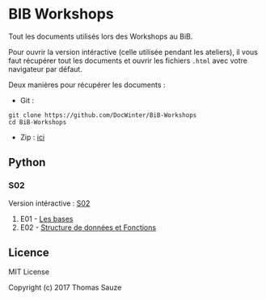 # BIB Workshops

Tout les documents utilisés lors des Workshops au BiB.

Pour ouvrir la version intéractive (celle utilisée pendant les ateliers), il vous
faut récupérer tout les documents et ouvrir les fichiers `.html` avec votre
navigateur par défaut.

Deux manières pour récupérer les documents :

- Git :
```
git clone https://github.com/DocWinter/BiB-Workshops
cd BiB-Workshops
```

- Zip : [ici](https://github.com/DocWinter/BiB-Workshops/archive/master.zip)

## Python

### S02

Version intéractive : [S02](https://github.com/DocWinter/BiB-Workshops/tree/master/python/S02/web)

1. E01 - [Les bases](https://github.com/DocWinter/BiB-Workshops/blob/master/python/S02/E01.pdf)
2. E02 - [Structure de données et Fonctions](https://github.com/DocWinter/BiB-Workshops/blob/master/python/S02/E02.pdf)

## Licence

MIT License

Copyright (c) 2017 Thomas Sauze
